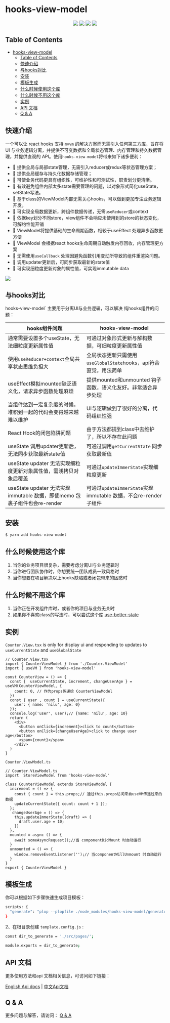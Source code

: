 # hooks-view-model

<p align="center">
  <img src="https://img.shields.io/github/license/hawx1993/hooks-view-model" />
  <img src="https://img.shields.io/github/stars/hawx1993/hooks-view-model" /> 
  <img src="https://img.shields.io/github/forks/hawx1993/hooks-view-model" /> 
  <img src="https://img.shields.io/github/issues/hawx1993/hooks-view-model" />
</p>

## Table of Contents

- [hooks-view-model](#hooks-view-model)
  - [Table of Contents](#table-of-contents)
  - [快速介绍](#快速介绍)
  - [与hooks对比](#与hooks对比)
  - [安装](#安装)
  - [模板生成](#模板生成)
  - [什么时候使用这个库](#什么时候使用这个库)
  - [什么时候不用这个库](#什么时候不用这个库)
  - [实例](#实例)
  - [API 文档](#api-文档)
  - [Q \& A](#q--a)

## 快速介绍


一个可以让 react hooks 支持 `mvvm` 的解决方案而无需引入任何第三方库，旨在将 UI 与业务逻辑分离，并提供不可变数据和全局状态管理、内存管理和持久数据管理，并提供直观的 API。使用`hooks-view-model`将带来如下诸多便利：

- 💼 提供全局与局部state管理，无需引入reducer或redux等状态管理方案；
- 🌲 提供全局缓存与持久化数据存储管理；
- 🎩 可使业务代码更具有组织性，可维护性和可测试性，职责划分更清晰。
- 🍰 有效避免组件内部太多state需要管理的问题，以对象形式简化useState，setState写法。
- 🍷 基于class的ViewModel内部无需关心hooks，可以做到更加专注业务逻辑开发。
- 👋 可实现全局数据更新，跨组件数据传递，无需`useReducer`或context
- 🌲 依据key划分不同store，view组件不会响应未使用到的store的状态变化，可解约性能开销
- 🍳 ViewModel将提供基础的生命周期函数，相较于useEffect 处理异步函数更方便
- 🍖 ViewModel 会根据react hooks生命周期自动触发内存回收，内存管理更方案
- 🥒 无需使用`useCallback` 处理因避免函数引用变动所导致的组件重渲染问题。
- 🍰 调用updater更新后，可同步获取最新的state值
- 👋 可实现细粒度更新对象的属性值，可实现immutable data

<img src="https://media.perfma.net/guitar/image/WBLaY17t9r4rqA4NeKQnX.png" />


## 与hooks对比

hooks-view-model` 主要用于分离UI与业务逻辑，可以解决 纯hooks组件的问题：

| hooks组件问题 | hooks-view-model  |
| --- | --- |
| 通常需要设置多个useState，无法细粒度更新属性值 | 可通过对象形式更新与解构数据，可细粒度更新属性值 |
|  使用`useReducer+context`全局共享状态思维负担大 |  全局状态更新只需使用`useGlobalState`hooks，api符合直觉，用法简单|
| useEffect模拟mounted缺乏语义化，请求异步函数处理麻烦 | 提供mounted和unmounted 钩子函数，语义化友好。非常适合异步处理 |
| 当组件达到一定复杂度的时候，堆积到一起的代码会变得越来越难以维护 | UI与逻辑做到了很好的分离，代码组织性强 |
| React Hook的闭包陷阱问题 | 由于方法都提到class中去维护了，所以不存在此问题 |
| useState 调用updater更新后，无法同步获取最新state值 | 可通过调用`getCurrentState` 同步获取最新值 |
| useState updater 无法实现细粒度更新对象属性值，需浅拷贝对象后覆盖 | 可通过`updateImmerState`实现细粒度更新 |
| useState updater 无法实现immutable 数据，即使memo 包裹子组件也会re-render| 可通过`updateImmerState`实现immutable 数据，不会re-render子组件 |


## 安装

```ts
$ yarn add hooks-view-model
```



## 什么时候使用这个库

1. 当你的业务项目很复杂，需要考虑分离UI与业务逻辑时
2. 当你进行团队协作时，你想要统一团队成员一致风格时
3. 当你想要在项目解决以上hooks缺陷或者闭包带来的困惑时

## 什么时候不用这个库

1. 当你正在开发组件库时，或者你的项目与业务无关时
2. 如果你不喜欢class的写法时，可以尝试这个库  [use-better-state](https://github.com/hawx1993/use-better-state)

## 实例

`Counter.View.tsx` is only for display ui and responding to updates to  `useCurrentState` and `useGlobalState`

```tsx
// Counter.View.tsx
import { CounterViewModel } from './Counter.ViewModel'
import { useVM } from 'hooks-view-model'

const CounterView = () => {
  const {  useCurrentState, increment, changeUserAge } = useVM(CounterViewModel, {
    count: 0, // 作为props传递给 CounterViewModel
  })
  const { user , count } = useCurrentState({
    user: { name: 'nilu', age: 0}
  });
  console.log('user', user);// {name: 'nilu', age: 10}
  return (
    <div>
      <button onClick={increment}>click to count</button>
      <button onClick={changeUserAge}>click to change user age</button>
      <span>{count}</span>
    </div>
  )
}
```

`Counter.ViewModel.ts` 
```tsx
// Counter.ViewModel.ts
import  StoreViewModel from 'hooks-view-model'

class CounterViewModel extends StoreViewModel {
  increment = () => {
    const { count } = this.props;// 通过this.props访问来自useVM传递过来的数据
    updateCurrentState({ count: count + 1 });
  };
   changeUserAge = () => {
    this.updateImmerState((draft) => {
      draft.user.age = 10;
    })
  },
  mounted = async () => {
    await someAsyncRequest();//当 componentDidMount 时自动运行
  }
  unmounted = () => {
    window.removeEventListener('');// 当componentWillUnmount 时自动运行
  }
}
export { CounterViewModel } 
```

## 模板生成

你可以根据如下步骤快速生成项目模板：

```bash
scripts: {
  "generate": "plop --plopfile ./node_modules/hooks-view-model/generators/index.js"
}
```
2、在根目录创建 `template.config.js` :

```bash
const dir_to_generate = './src/pages/';

module.exports = dir_to_generate;
```


## API 文档

更多使用方法和api 文档相关信息，可访问如下链接：

[English Api docs](https://github.com/hawx1993/hooks-view-model/wiki/English-version-of-hooks-view-model-docs) |
[中文Api文档](https://github.com/hawx1993/hooks-view-model/wiki/Chinese-version-of-hooks-view-model-api)


## Q & A

更多问题与解答，请访问： [Q & A]('./QA.md')
